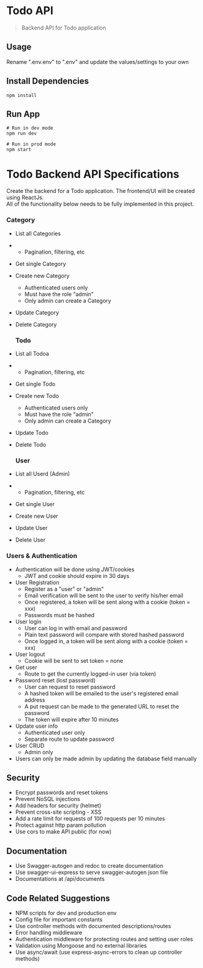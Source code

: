 


# Todo API

> Backend API for Todo application

## Usage

Rename ".env.env" to ".env" and update the values/settings to your own

## Install Dependencies

```
npm install
```

## Run App

```
# Run in dev mode
npm run dev

# Run in prod mode
npm start
```


# Todo Backend API Specifications

Create the backend for a Todo application. The frontend/UI will be created using ReactJs.  
All of the functionality below needs to be fully implemented in this project.


### Category
- List all Categories 
- * Pagination, filtering, etc
- Get single Category
- Create new Category
  * Authenticated users only
  * Must have the role "admin"
  * Only admin can create a Category
- Update Category
- Delete Category

  ### Todo
- List all Todoa
- * Pagination, filtering, etc
- Get single Todo
- Create new Todo
  * Authenticated users only
  * Must have the role "admin"
  * Only admin can create a Category
- Update Todo
- Delete Todo

  ### User
- List all Userd (Admin)
- * Pagination, filtering, etc
- Get single User
- Create new User
- Update User
- Delete User

### Users & Authentication
- Authentication will be done using JWT/cookies
  * JWT and cookie should expire in 30 days
- User Registration
  * Register as a "user" or "admin"
  * Email verification will be sent to the user to verify his/her email
  * Once registered, a token will be sent along with a cookie (token = xxx)
  * Passwords must be hashed
- User login
  * User can log in with email and password
  * Plain text password will compare with stored hashed password
  * Once logged in, a token will be sent along with a cookie (token = xxx)
- User logout
  * Cookie will be sent to set token = none
- Get user
  * Route to get the currently logged-in user (via token)
- Password reset (lost password)
  * User can request to reset password
  * A hashed token will be emailed to the user's registered email address
  * A put request can be made to the generated URL to reset the password
  * The token will expire after 10 minutes
- Update user info
  * Authenticated user only
  * Separate route to update password
- User CRUD
  * Admin only
- Users can only be made admin by updating the database field manually

## Security
- Encrypt passwords and reset tokens
- Prevent NoSQL injections
- Add headers for security (helmet)
- Prevent cross-site scripting - XSS
- Add a rate limit for requests of 100 requests per 10 minutes
- Protect against http param pollution
- Use cors to make API public (for now)

## Documentation
- Use Swagger-autogen and redoc to create documentation
- Use swagger-ui-express to serve swagger-autogen json file
- Documentations  at /api/documents


## Code Related Suggestions
- NPM scripts for dev and production env
- Config file for important constants
- Use controller methods with documented descriptions/routes
- Error handling middleware
- Authentication middleware for protecting routes and setting user roles
- Validation using Mongoose and no external libraries
- Use async/await (use express-async-errors to clean up controller methods)
